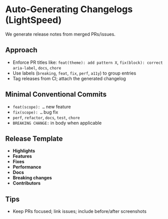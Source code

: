 # Auto‑Generating Changelogs (LightSpeed)

We generate release notes from merged PRs/issues.

## Approach
- Enforce PR titles like: `feat(theme): add pattern X`, `fix(block): correct aria-label`, `docs`, `chore`
- Use labels (`breaking`, `feat`, `fix`, `perf`, `a11y`) to group entries
- Tag releases from CI; attach the generated changelog

## Minimal Conventional Commits
- `feat(scope): …` new feature
- `fix(scope): …` bug fix
- `perf`, `refactor`, `docs`, `test`, `chore`
- `BREAKING CHANGE:` in body when applicable

## Release Template
- **Highlights**
- **Features**
- **Fixes**
- **Performance**
- **Docs**
- **Breaking changes**
- **Contributors**

## Tips
- Keep PRs focused; link issues; include before/after screenshots
